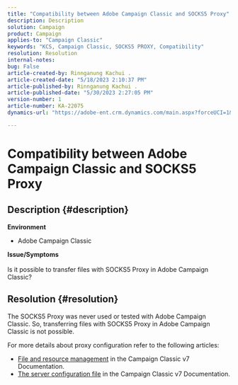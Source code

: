 ```yaml
---
title: "Compatibility between Adobe Campaign Classic and SOCKS5 Proxy"
description: Description
solution: Campaign
product: Campaign
applies-to: "Campaign Classic"
keywords: "KCS, Campaign Classic, SOCKS5 PROXY, Compatibility"
resolution: Resolution
internal-notes: 
bug: False
article-created-by: Rinnganung Kachui .
article-created-date: "5/18/2023 2:10:37 PM"
article-published-by: Rinnganung Kachui .
article-published-date: "5/30/2023 2:27:05 PM"
version-number: 1
article-number: KA-22075
dynamics-url: "https://adobe-ent.crm.dynamics.com/main.aspx?forceUCI=1&pagetype=entityrecord&etn=knowledgearticle&id=b10cebbe-85f5-ed11-8848-6045bd0063aa"

---
```

# Compatibility between Adobe Campaign Classic and SOCKS5 Proxy

## Description {#description}

<b>Environment</b>
- Adobe Campaign Classic

<b>Issue/Symptoms</b><br><br>Is it possible to transfer files with SOCKS5 Proxy in Adobe Campaign Classic?<br>

## Resolution {#resolution}


The SOCKS5 Proxy was never used or tested with Adobe Campaign Classic. So, transferring files with SOCKS5 Proxy in Adobe Campaign Classic is not possible.

For more details about proxy configuration refer to the following articles:

- [File and resource management](https://experienceleague.adobe.com/docs/campaign-classic/using/installing-campaign-classic/additional-configurations/file-res-management.html) in the Campaign Classic v7 Documentation.
- [The server configuration file](https://experienceleague.adobe.com/docs/campaign-classic/using/installing-campaign-classic/appendices/the-server-configuration-file.html) in the Campaign Classic v7 Documentation.

